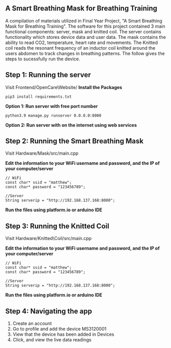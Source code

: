 ## A Smart Breathing Mask for Breathing Training

A compilation of materials utilized in Final Year Project, "A Smart Breathing Mask for Breathing Training". The software for this project contained 3 main functional components: server, mask and knitted coil. The server contains functionality which stores device data and user data. The mask contains the ability to read CO2, temperature, heart rate and movements. The Knitted coil reads the resonant frequency of an inductor coil knitted around the users abdomen to track changes in breathing patterns. The follow gives the steps to sucessfully run the device.

## Step 1: Running the server

Visit Frontend/OpenCare\Website/
<b>Install the Packages</b>
````shell
pip3 install requirements.txt
````
<b>Option 1: Run server with free port number</b>
````shell
python3.9 manage.py runserver 0.0.0.0:8000
````
<b>Option 2: Run server with on the internet using web services</b>

## Step 2: Running the Smart Breathing Mask

Visit Hardware/Mask/src/main.cpp

<b>Edit the information to your WiFi username and password, and the IP of your computer/server</b>
````shell
// WiFi
const char* ssid = "matthew";
const char* password = "123456789";

//Server
String serverip = "http://192.168.137.168:8000";
````

<b>Run the files using platform.io or arduino IDE</b>

## Step 3: Running the Knitted Coil

Visit Hardware/Knitted\Coil/src/main.cpp

<b>Edit the information to your WiFi username and password, and the IP of your computer/server</b>
````shell
// WiFi
const char* ssid = "matthew";
const char* password = "123456789";

//Server
String serverip = "http://192.168.137.168:8000";
````

<b>Run the files using platform.io or arduino IDE</b>

## Step 4: Navigating the app

1. Create an account
2. Go to profile and add the device MS3120001
3. View that the device has been added in Devices
4. Click, and view the live data readings





